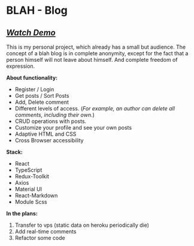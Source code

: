 # BLAH - Blog

## *[Watch Demo](https://blah-blog-frontend-kaiseridze.vercel.app/ "Link to demo")*

This is my personal project, which already has a small but audience.
The concept of a blah blog is in complete anonymity, 
except for the fact that a person himself will not leave about himself.
And complete freedom of expression.

**About functionality:** 
* Register / Login
* Get posts / Sort Posts
* Add, Delete comment
* Different levels of access. (*For example, an author can delete all comments, including their own.*)
* CRUD operations with posts.
* Customize your profile and see your own posts
* Adaptive HTML and CSS
* Cross Browser accessibility

**Stack:**
* React
* TypeScript
* Redux-Toolkit
* Axios
* Material UI
* React-Markdown
* Module Scss

**In the plans:**
1. Transfer to vps (static data on heroku periodically die)
2. Add real-time comments 
3. Refactor some code 
